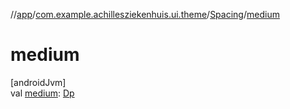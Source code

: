 //[app](../../../index.md)/[com.example.achillesziekenhuis.ui.theme](../index.md)/[Spacing](index.md)/[medium](medium.md)

# medium

[androidJvm]\
val [medium](medium.md): [Dp](https://developer.android.com/reference/kotlin/androidx/compose/ui/unit/Dp.html)
